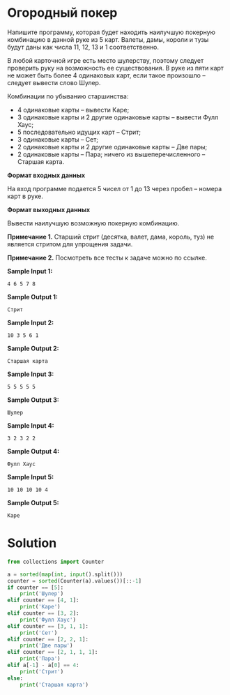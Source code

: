 # Огородный покер

Напишите программу, которая будет находить наилучшую покерную комбинацию в данной руке из 5 карт. Валеты, дамы, короли и
тузы будут даны как числа 11, 12, 13 и 1 соответственно.

В любой карточной игре есть место шулерству, поэтому следует проверить руку на возможность ее существования. В руке из
пяти карт не может быть более 4 одинаковых карт, если такое произошло – следует вывести слово Шулер.

Комбинации по убыванию старшинства:

- 4 одинаковые карты – вывести Каре;
- 3 одинаковые карты и 2 другие одинаковые карты – вывести Фулл Хаус;
- 5 последовательно идущих карт – Стрит;
- 3 одинаковые карты – Сет;
- 2 одинаковые карты и 2 другие одинаковые карты – Две пары;
- 2 одинаковые карты – Пара;
  ничего из вышеперечисленного – Старшая карта.

**Формат входных данных**

На вход программе подается 5 чисел от 1 до 13 через пробел – номера карт в руке.

**Формат выходных данных**

Вывести наилучшую возможную покерную комбинацию.

**Примечание 1.** Старший стрит (десятка, валет, дама, король, туз) не является стритом для упрощения задачи.

**Примечание 2.** Посмотреть все тесты к задаче можно по ссылке.

**Sample Input 1:**

```
4 6 5 7 8
```

**Sample Output 1:**

```
Стрит
```

**Sample Input 2:**

```
10 3 5 6 1
```

**Sample Output 2:**

```
Старшая карта
```

**Sample Input 3:**

```
5 5 5 5 5
```

**Sample Output 3:**

```
Шулер
```

**Sample Input 4:**

```
3 2 3 2 2
```

**Sample Output 4:**

```
Фулл Хаус
```

**Sample Input 5:**

```
10 10 10 10 4
```

**Sample Output 5:**

```
Каре
```

# Solution

```python
from collections import Counter

a = sorted(map(int, input().split()))
counter = sorted(Counter(a).values())[::-1]
if counter == [5]:
    print('Шулер')
elif counter == [4, 1]:
    print('Каре')
elif counter == [3, 2]:
    print('Фулл Хаус')
elif counter == [3, 1, 1]:
    print('Сет')
elif counter == [2, 2, 1]:
    print('Две пары')
elif counter == [2, 1, 1, 1]:
    print('Пара')
elif a[-1] - a[0] == 4:
    print('Стрит')
else:
    print('Старшая карта')
```